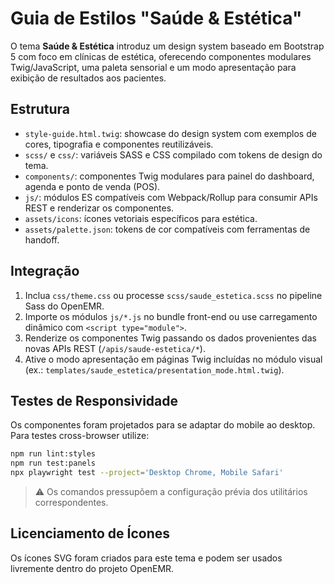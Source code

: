 # Guia de Estilos "Saúde & Estética"

O tema **Saúde & Estética** introduz um design system baseado em Bootstrap 5 com foco em clínicas de estética, oferecendo componentes modulares Twig/JavaScript, uma paleta sensorial e um modo apresentação para exibição de resultados aos pacientes.

## Estrutura

- `style-guide.html.twig`: showcase do design system com exemplos de cores, tipografia e componentes reutilizáveis.
- `scss/` e `css/`: variáveis SASS e CSS compilado com tokens de design do tema.
- `components/`: componentes Twig modulares para painel do dashboard, agenda e ponto de venda (POS).
- `js/`: módulos ES compatíveis com Webpack/Rollup para consumir APIs REST e renderizar os componentes.
- `assets/icons`: ícones vetoriais específicos para estética.
- `assets/palette.json`: tokens de cor compatíveis com ferramentas de handoff.

## Integração

1. Inclua `css/theme.css` ou processe `scss/saude_estetica.scss` no pipeline Sass do OpenEMR.
2. Importe os módulos `js/*.js` no bundle front-end ou use carregamento dinâmico com `<script type="module">`.
3. Renderize os componentes Twig passando os dados provenientes das novas APIs REST (`/apis/saude-estetica/*`).
4. Ative o modo apresentação em páginas Twig incluídas no módulo visual (ex.: `templates/saude_estetica/presentation_mode.html.twig`).

## Testes de Responsividade

Os componentes foram projetados para se adaptar do mobile ao desktop. Para testes cross-browser utilize:

```bash
npm run lint:styles
npm run test:panels
npx playwright test --project='Desktop Chrome, Mobile Safari'
```

> ⚠️ Os comandos pressupõem a configuração prévia dos utilitários correspondentes.

## Licenciamento de Ícones

Os ícones SVG foram criados para este tema e podem ser usados livremente dentro do projeto OpenEMR.
